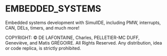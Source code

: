 # EMBEDDED_SYSTEMS

Embedded systems development with SimulIDE, including PMW, interrupts, CAN, DELs, timers, and much more!

COPYRIGHT: 
© DE LAFONTAINE, Charles, PELLETIER-MC DUFF, Geneviève, and Matis GRÉGOIRE. All Rights Reserved. Any distribution, idea or code replica, is strictly prohibited.

